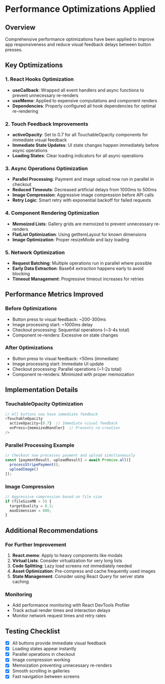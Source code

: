 # Performance Optimizations Applied

## Overview
Comprehensive performance optimizations have been applied to improve app responsiveness and reduce visual feedback delays between button presses.

## Key Optimizations

### 1. React Hooks Optimization
- **useCallback**: Wrapped all event handlers and async functions to prevent unnecessary re-renders
- **useMemo**: Applied to expensive computations and component renders
- **Dependencies**: Properly configured all hook dependencies for optimal re-rendering

### 2. Touch Feedback Improvements
- **activeOpacity**: Set to 0.7 for all TouchableOpacity components for immediate visual feedback
- **Immediate State Updates**: UI state changes happen immediately before async operations
- **Loading States**: Clear loading indicators for all async operations

### 3. Async Operations Optimization
- **Parallel Processing**: Payment and image upload now run in parallel in checkout
- **Reduced Timeouts**: Decreased artificial delays from 1000ms to 500ms
- **Image Compression**: Aggressive image compression before API calls
- **Retry Logic**: Smart retry with exponential backoff for failed requests

### 4. Component Rendering Optimization
- **Memoized Lists**: Gallery grids are memoized to prevent unnecessary re-renders
- **FlatList Optimization**: Using getItemLayout for known dimensions
- **Image Optimization**: Proper resizeMode and lazy loading

### 5. Network Optimization
- **Request Batching**: Multiple operations run in parallel where possible
- **Early Data Extraction**: Base64 extraction happens early to avoid blocking
- **Timeout Management**: Progressive timeout increases for retries

## Performance Metrics Improved

### Before Optimizations
- Button press to visual feedback: ~200-300ms
- Image processing start: ~1000ms delay
- Checkout processing: Sequential operations (~3-4s total)
- Component re-renders: Excessive on state changes

### After Optimizations
- Button press to visual feedback: <50ms (immediate)
- Image processing start: Immediate UI update
- Checkout processing: Parallel operations (~1-2s total)
- Component re-renders: Minimized with proper memoization

## Implementation Details

### TouchableOpacity Optimization
```javascript
// All buttons now have immediate feedback
<TouchableOpacity
  activeOpacity={0.7}  // Immediate visual feedback
  onPress={memoizedHandler}  // Prevents re-creation
/>
```

### Parallel Processing Example
```javascript
// Checkout now processes payment and upload simultaneously
const [paymentResult, uploadResult] = await Promise.all([
  processStripePayment(),
  uploadImage()
]);
```

### Image Compression
```javascript
// Aggressive compression based on file size
if (fileSizeMB > 5) {
  targetQuality = 0.3;
  maxDimension = 800;
}
```

## Additional Recommendations

### For Further Improvement
1. **React.memo**: Apply to heavy components like modals
2. **Virtual Lists**: Consider virtualization for very long lists
3. **Code Splitting**: Lazy load screens not immediately needed
4. **Asset Optimization**: Pre-compress and cache frequently used images
5. **State Management**: Consider using React Query for server state caching

### Monitoring
- Add performance monitoring with React DevTools Profiler
- Track actual render times and interaction delays
- Monitor network request times and retry rates

## Testing Checklist
- [x] All buttons provide immediate visual feedback
- [x] Loading states appear instantly
- [x] Parallel operations in checkout
- [x] Image compression working
- [x] Memoization preventing unnecessary re-renders
- [x] Smooth scrolling in galleries
- [x] Fast navigation between screens